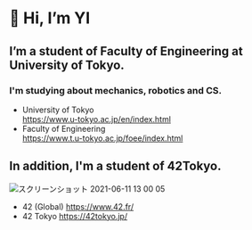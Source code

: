 # 👋 Hi, I’m YI
## I’m a student of Faculty of Engineering at University of Tokyo.  
### I'm studying about mechanics, robotics and CS.
- University of Tokyo  
https://www.u-tokyo.ac.jp/en/index.html  
- Faculty of Engineering  
https://www.t.u-tokyo.ac.jp/foee/index.html  

## In addition, I'm a student of 42Tokyo.
![スクリーンショット 2021-06-11 13 00 05](https://user-images.githubusercontent.com/60774986/121630240-bdf97400-cab7-11eb-970d-3d8f5141db6d.png)  
- 42 (Global)
https://www.42.fr/  
- 42 Tokyo
https://42tokyo.jp/  

<!---
YJI5212/YJI5212 is a ✨ special ✨ repository because its `README.md` (this file) appears on your GitHub profile.
You can click the Preview link to take a look at your changes.
--->
